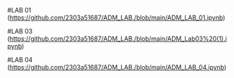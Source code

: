 #LAB 01 (https://github.com/2303a51687/ADM_LAB./blob/main/ADM_LAB_01.ipynb)

#LAB 03 (https://github.com/2303a51687/ADM_LAB./blob/main/ADM_Lab03%20(1).ipynb)

#LAB 04 (https://github.com/2303a51687/ADM_LAB./blob/main/ADM_LAB_04.ipynb)



